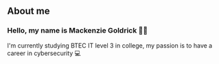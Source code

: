 About me
---

### Hello, my name is Mackenzie Goldrick 👨‍💼

I'm currently studying BTEC IT level 3 in college,
my passion is to have a career in cybersecurity 💻
